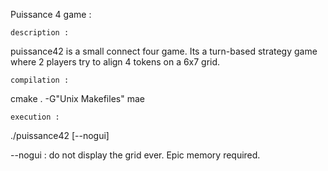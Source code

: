 Puissance 4 game :

	description :
puissance42 is a small connect four game. Its a turn-based strategy game where 2 players try to align 4 tokens on a 6x7 grid.

	compilation :
cmake . -G"Unix Makefiles"
mae

	execution :
./puissance42 [--nogui]

--nogui : do not display the grid ever. Epic memory required.